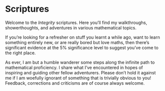 # Scriptures
<!-- #SQUARK live!
| dest = scriptures
-->

Welcome to the *Integrity* scriptures. Here you’ll find my walkthroughs, showerthoughts, and adventures in various mathematical topics.

If you’re looking for a refresher on stuff you learnt a while ago, want to learn something entirely new, or are really bored but love maths, then there’s significant evidence at the 5% significance level to suggest you’ve come to the right place.

As ever, I am but a humble wanderer some steps along the infinite path to mathematical proficiency. I share what I’ve encountered in hopes of inspiring and guiding other fellow adventurers. Please don’t hold it against me if I am woefully ignorant of something that is trivially obvious to you! Feedback, corrections and criticisms are of course always welcome.
